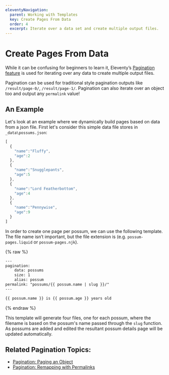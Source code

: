 ```yaml
---
eleventyNavigation:
  parent: Working with Templates
  key: Create Pages From Data
  order: 4
  excerpt: Iterate over a data set and create multiple output files.
---
```

# Create Pages From Data

While it can be confusing for beginners to learn it, Eleventy’s [Pagination feature](/docs/pagination/) is used for iterating over any data to create multiple output files.

Pagination can be used for traditional style pagination outputs like `/result/page-0/`, `/result/page-1/`. Pagination can also iterate over an object too and output any `permalink` value!

## An Example

Let's look at an example where we dynamically build pages based on data from a json file. First let's consider this simple data file stores in `_data\possums.json`:

```js
[
  {
    "name":"Fluffy",
    "age":2
  },
  {
    "name":"Snugglepants",
    "age":5
  },
  {
    "name":"Lord Featherbottom",
    "age":4
  },
  {
    "name":"Pennywise",
    "age":9
  }
]
```

In order to create one page per possum, we can use the following template. The file name isn’t important, but the file extension is (e.g. `possum-pages.liquid` or `possum-pages.njk`).

{% raw %}
```html
---
pagination:
    data: possums
    size: 1
    alias: possum
permalink: "possums/{{ possum.name | slug }}/"
---

{{ possum.name }} is {{ possum.age }} years old
```
{% endraw %}

This template will generate four files, one for each possum, where the filename is based on the possum's name passed through the `slug` function. As possums are added and edited the resultant possum details page will be updated automatically.

## Related Pagination Topics:

* [Pagination: Paging an Object](/docs/pagination/#paging-an-object)
* [Pagination: Remapping with Permalinks](/docs/pagination/#remapping-with-permalinks)
